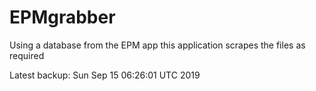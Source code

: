 # EPMgrabber
Using a database from the EPM app this application scrapes the files as required


Latest backup: Sun Sep 15 06:26:01 UTC 2019
